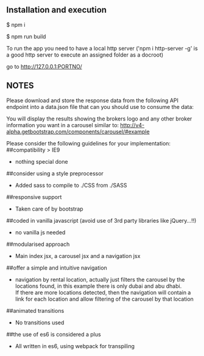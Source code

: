## Installation and execution
$ npm i

$ npm run build

To run the app you need to have a local http server ('npm i http-server -g' is a good http server to execute an assigned folder as a docroot)

go to http://127.0.0.1:PORTNO/

## NOTES

Please download and store the response data from the following API endpoint into a data.json file that can you should use to consume the data: 
 
You will display the results showing the brokers logo and any other broker information you want in a carousel similar to:
http://v4-alpha.getbootstrap.com/components/carousel/#example
 
Please consider the following guidelines for your implementation:
##compatibility > IE9
- nothing special done

##consider using a style preprocessor
- Added sass to compile to ./CSS from ./SASS

##responsive support
- Taken care of by bootstrap

##coded in vanilla javascript (avoid use of 3rd party libraries like jQuery…!!)
- no vanilla js needed

##modularised approach
- Main index jsx, a carousel jsx and a navigation jsx

##offer a simple and intuitive navigation
-	navigation by rental location, actually just filters the carousel by the locations found, in this example there is only dubai and abu dhabi.  
If there are more locations detected, then the navigation will contain a link for each location and allow filtering of the carousel by that location

##animated transitions
-	No transitions used

##the use of es6 is considered a plus
-	All written in es6, using webpack for transpiling

